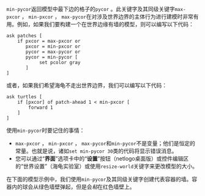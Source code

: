 `min-pycor`返回模型中最下边的格子的`pycor` 。此关键字及其同级关键字`max-pxcor` ， `min-pxcor` ， `max-pycor`在对涉及世界边界的主体行为进行建模时非常有用。例如，如果我们要构建一个在世界边缘有墙的模型，则可以编写以下代码：



```
ask patches [
	if pxcor = max-pxcor or
	   pxcor = min-pxcor or
	   pycor = max-pycor or
	   pycor = min-pycor [
	   		set pcolor gray
	   ]
]
```


或者，如果我们希望海龟不走出世界边界，我们可以编写以下代码：



```
ask turtles [
	if [pxcor] of patch-ahead 1 < min-pxcor [
		forward 1
	] 
]
```


使用`min-pycor`时要记住的事情：

- `max-pxcor` ， `min-pxcor` ， `max-pycor`和`min-pycor`不是变量；他们是恒定的常量。也就是说，诸如`set min-pycor 30`类的代码将显示错误消息。
- 您可以通过“**界面**”选项卡中的“**设置**”按钮（netlogo桌面版）或控件编辑区的“世界设置”（海龟实验室）或使用`resize-world`关键字来更改模型的大小。


在下面的模型示例中，我们使用`min-pycor`及其同级关键字创建代表容器的墙。容器内的球会从绿色墙壁弹起，但是会*粘*在红色墙壁上。
